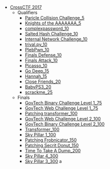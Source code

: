 - [CrossCTF 2017](/2017/crossctf_2017/README.md)
    + Qualifiers
        * [Paricle Collision Challenge_5](/2017/crossctf_2017/qualifiers/paricle-collision-challenge_5/README.md)
        * [Knights of the AAAAAAA_5](/2017/crossctf_2017/qualifiers/knights-of-the-aaaaaaa_5/README.md)
        * [complexpassword_10](/2017/crossctf_2017/qualifiers/complexpassword_10/README.md)
        * [Salted Hash Challenge_10](/2017/crossctf_2017/qualifiers/salted-hash-challenge_10/README.md)
        * [Internal Network Challenge_10](/2017/crossctf_2017/qualifiers/internal-network-challenge_10/README.md)
        * [trival.py_10](/2017/crossctf_2017/qualifiers/trivial_10/README.md)
        * [PlebPwn_10](/2017/crossctf_2017/qualifiers/plebpwn_10/README.md)
        * [Finals Defense_10](/2017/crossctf_2017/qualifiers/finals-defense_10/README.md)
        * [Finals Attack_10](/2017/crossctf_2017/qualifiers/finals-attack_10/README.md)
        * [Picasso_10](/2017/crossctf_2017/qualifiers/picasso_10/README.md)
        * [Go Deep_15](/2017/crossctf_2017/qualifiers/go-deep_15/README.md)
        * [Hannah_15](/2017/crossctf_2017/qualifiers/hannah_15/README.md)
        * [Close Friends_20](/2017/crossctf_2017/qualifiers/close-friends_20/README.md)
        * [BabyPS3_20](/2017/crossctf_2017/qualifiers/babyps3_20/README.md)
        * [scrackme_25](/2017/crossctf_2017/qualifiers/scrackme_25/README.md)
    + Finals
        * [GovTech Binary Challenge Level 1_75](/2017/crossctf_2017/finals/govtech-binary-challenge-level-1_75/README.md)
        * [GovTech Web Challenge Level 1_75](/2017/crossctf_2017/finals/govtech-web-challenge-level-1_75/README.md)
        * [Patching transformer_100](/2017/crossctf_2017/finals/patching-transformer_100/README.md)
        * [GovTech Web Challenge Level 2_100](/2017/crossctf_2017/finals/govtech-web-challenge-level-2_100/README.md)
        * [GovTech Binary Challenge Level 2_100](/2017/crossctf_2017/finals/govtech-binary-challenge-level-2_100/README.md)
        * [Transformer_100](/2017/crossctf_2017/finals/transformer_100/README.md)
        * [Sky Pillar 1_100](/2017/crossctf_2017/finals/sky-pillar-1_100/README.md)
        * [Patching Frobnicator_150](/2017/crossctf_2017/finals/patching-frobnicator_150/README.md)
        * [Patching Secrit Donut_150](/2017/crossctf_2017/finals/patching-secrit-donut-tuch_150/README.md)
        * [Time To Take A Dump_200](/2017/crossctf_2017/finals/time-to-take-a-dump_200/README.md)
        * [Sky Pillar 4_300](/2017/crossctf_2017/finals/sky-pillar-4_300/README.md)
        * [Sky Pillar 3_300](/2017/crossctf_2017/finals/sky-pillar-3_300/README.md)
a
